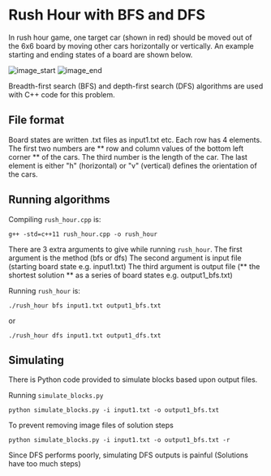 # Rush Hour with BFS and DFS

In rush hour game, one target car (shown in red) should be
moved out of the 6x6 board by moving other cars horizontally or vertically.
An example starting and ending states of a board are shown below.

![image_start]("images/image_start.jpg")
![image_end]("images/image_end.jpg")

Breadth-first search (BFS) and depth-first search (DFS) algorithms are used with C++ code for this problem.

## File format

Board states are written .txt files as input1.txt etc. Each row has 4 elements.
The first two numbers are ** row and column values of the bottom left corner ** of the cars.
The third number is the length of the car.
The last element is either "h" (horizontal) or "v" (vertical) defines the orientation of the cars.

## Running algorithms

Compiling `rush_hour.cpp` is:

`g++ -std=c++11 rush_hour.cpp -o rush_hour`

There are 3 extra arguments to give while running `rush_hour`.
The first argument is the method (bfs or dfs)
The second argument is input file (starting board state   e.g. input1.txt)
The third argument is output file (** the shortest solution ** as a series of board states   e.g. output1_bfs.txt)

Running `rush_hour` is:

`./rush_hour bfs input1.txt output1_bfs.txt`

or

`./rush_hour dfs input1.txt output1_dfs.txt`

## Simulating

There is Python code provided to simulate blocks based upon output files.

Running `simulate_blocks.py`

`python simulate_blocks.py -i input1.txt -o output1_bfs.txt`

To prevent removing image files of solution steps

`python simulate_blocks.py -i input1.txt -o output1_bfs.txt -r`

Since DFS performs poorly, simulating DFS outputs is painful (Solutions have too much steps)

